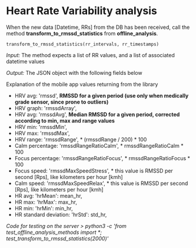 # Heart Rate Variability analysis

When the new data [Datetime, RRs] from the DB has been received, call the method **transform_to_rmssd_statistics** from **offline_analysis**.

```python3
transform_to_rmssd_statistics(rr_intervals, rr_timestamps)
```

_Input:_ The method expects a list of RR values, and a list of associated datetime values

_Output:_ The JSON object with the following fields below

Explanation of the mobile app values returning from the library

- HRV avg: 'rmssd', **RMSSD for a given period (use only when medically grade sensor, since prone to outliers)**
- HRV graph: 'rmssdArray',
- HRV avg: 'rmssdAvg', **Median RMSSD for a given period, corrected according to min, max and range values**
- HRV min: 'rmssdMin',
- HRV max: 'rmssdMax',
- HRV range: 'rmssdRange', * (rmssdRange / 200) * 100
- Calm percentage: 'rmssdRangeRatioCalm', * rmssdRangeRatioCalm * 100
- Focus percentage: 'rmssdRangeRatioFocus', * rmssdRangeRatioFocus * 100
- Focus speed: 'rmssdMaxSpeedStress', * this value is RMSSD per second [Rps], like kilometers per hour [kmh]
- Calm speed: 'rmssdMaxSpeedRelax', * this value is RMSSD per second [Rps], like kilometers per hour [kmh]
- HR avg: 'hrMean': mean_hr,
- HR max: 'hrMax': max_hr,
- HR min: 'hrMin': min_hr,
- HR standard deviation: 'hrStd': std_hr,

_Code for testing on the server > python3 -c 'from test_offline_analysis_methods import *; test_transform_to_rmssd_statistics(2000)'_
